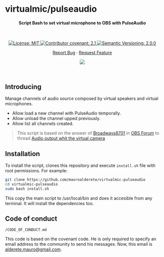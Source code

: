 # virtualmic/pulseaudio

<h4 align="center">Script Bash to set virtual microphone to OBS with PulseAudio</h4>

&nbsp;

<div align="center">

<a href="./LICENSE">
	<img alt="License: MIT" src="https://img.shields.io/badge/MIT-License-yellow.svg">
</a>
<a href="./CODE_OF_CONDUCT.md">
	<img alt="Contributor covenant: 2.1" src="https://img.shields.io/badge/Contributor%20Covenant-2.1-4baaaa.svg">
</a>
<a href="https://semver.org/">
	<img alt="Semantic Versioning: 2.0.0" src="https://img.shields.io/badge/Semantic--Versioning-2.0.0-a05f79?logo=semantic-release&logoColor=f97ff0">
</a>

<a href="./issues/new/choose">Report Bug</a>
·
<a href="./issues/new/choose">Request Feature</a>

<a href="https://twitter.com/intent/tweet?text=👋%20Check%20this%20amazing%20repo%20https://github.com/mauroalderete/coding-projects-template,%20created%20by%20@_mauroalderete%0A%0A%23DEVCommunity%20%23100DaysOfCode%20%23Golang%20%23gcode">
	<img src="https://img.shields.io/twitter/url?label=Share%20on%20Twitter&style=social&url=https%3A%2F%2Fgithub.com%2Fatapas%2Fmodel-repo">
</a>

</div>

&nbsp;
## Introducing

Manage channels of audio source composed by virtual speakers and virtual microphones.

- Allow load a new channel with PulseAudio temporally.
- Allow unload the channel upped previously.
- Allow list all channels created.

> This script is based on the answer of [Broadways8701](https://obsproject.com/forum/members/broadways8701.428018/) in [OBS Forum](https://obsproject.com/forum/) to thread [Audio output whit the virtual camera](https://obsproject.com/forum/threads/audio-output-with-the-virtual-camera.155140/)

## Installation

To install the script, clones this repository and execute `install.sh` file with root permissions. For example:

```bash
git clone https://github.com/mauroalderete/virtualmic-pulseaudio
cd virtualmic-pulseaudio
sudo bash install.sh
```

This copy the main script to /usr/local/bin and does it accesible from any terminal. It will install the dependencies too.

## Code of conduct

`/CODE_OF_CONDUCT.md`

This code is based on the covenant code. He is only required to specify an email address to the community to send his messages. Now, this email is alderete.mauro@gmail.com.
